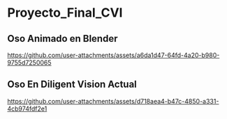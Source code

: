# Proyecto_Final_CVI


## Oso Animado en Blender

https://github.com/user-attachments/assets/a6da1d47-64fd-4a20-b980-9755d7250065


## Oso En Diligent Vision Actual

https://github.com/user-attachments/assets/d718aea4-b47c-4850-a331-4cb974fdf2e1






